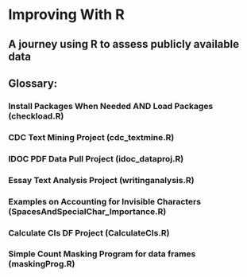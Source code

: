 # Improving With R
## A journey using R to assess publicly available data

## Glossary:
### Install Packages When Needed AND Load Packages (checkload.R)
### CDC Text Mining Project (cdc_textmine.R)
### IDOC PDF Data Pull Project (idoc_dataproj.R)
### Essay Text Analysis Project (writinganalysis.R)
### Examples on Accounting for Invisible Characters (SpacesAndSpecialChar_Importance.R)
### Calculate CIs DF Project (CalculateCIs.R)
### Simple Count Masking Program for data frames (maskingProg.R)
